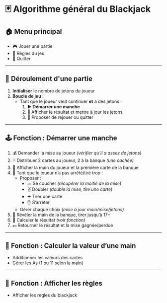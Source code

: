 # 🃏 Algorithme général du Blackjack 

## 🏠 Menu principal

- 🎮 Jouer une partie
- 📖 Règles du jeu
- 🚪 Quitter

---

## 🎲 Déroulement d'une partie

1. **Initialiser** le nombre de jetons du joueur
2. **Boucle de jeu** :
	 - Tant que le joueur veut continuer **et** a des jetons :
		 1. ▶️ **Démarrer une manche**
		 2. 🧾 Afficher le résultat et mettre à jour les jetons
		 3. 🔁 Proposer de rejouer ou quitter

---

## 🕹️ Fonction : Démarrer une manche

1. 💰 Demander la mise au joueur *(vérifier qu’il a assez de jetons)*
2. 🃏 Distribuer 2 cartes au joueur, 2 à la banque *(une cachée)*
3. 👀 Afficher la main du joueur et la première carte de la banque
4. 🔄 Tant que le joueur n’a pas arrêté/tiré trop :
	 - Proposer :
		 - 💤 Se coucher *(récupérer la moitié de la mise)*
		 - ✌️ Doubler *(double la mise, tire une carte)*
		 - ➕ Tirer une carte
		 - ✋ S’arrêter
	 - Gérer chaque choix *(mise à jour main/mise/jetons)*
5. 🏦 Révéler la main de la banque, tirer jusqu’à 17+
6. 🧮 Calculer le résultat *(voir fonction)*
7. 💵 Retourner le résultat et la mise gagnée/perdue

---

## 🧮 Fonction : Calculer la valeur d’une main

- Additionner les valeurs des cartes
- Gérer les As (1 ou 11 selon la main)

---

## 📖 Fonction : Afficher les règles

- Afficher les règles du blackjack